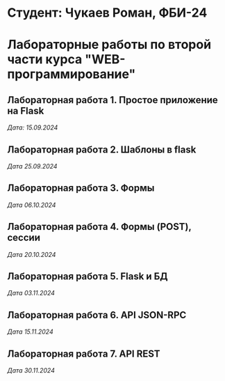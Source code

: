 # Студент: Чукаев Роман, ФБИ-24

# Лабораторные работы по второй части курса "WEB-программирование"

## Лабораторная работа 1. Простое приложение на Flask

*Дата: 15.09.2024*

## Лабораторная работа 2. Шаблоны в flask

*Дата 25.09.2024*

## Лабораторная работа 3. Формы

*Дата 06.10.2024*

## Лабораторная работа 4. Формы (POST), сессии

*Дата 20.10.2024*

## Лабораторная работа 5. Flask и БД

*Дата 03.11.2024*

## Лабораторная работа 6. API JSON-RPC

*Дата 15.11.2024*

## Лабораторная работа 7. API REST

*Дата 30.11.2024*
